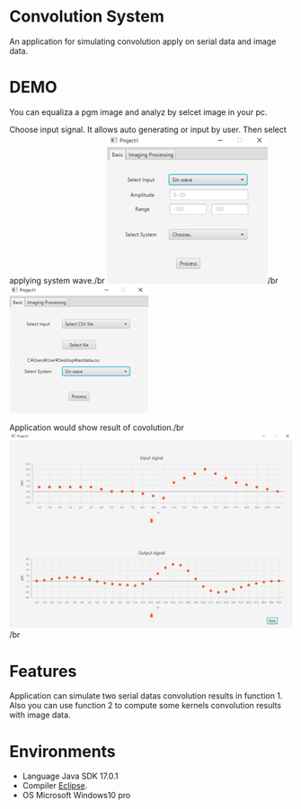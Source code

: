 # Convolution System
An application for simulating convolution apply on serial data and image data.

# DEMO

You can equaliza a pgm image and analyz by selcet image in your pc.

Choose input signal. It allows auto generating or input by user. Then select applying system wave./br
![image](https://github.com/ooniwatori/convolution-system/blob/main/demo1/demo1-1.png)/br
![image](https://github.com/ooniwatori/convolution-system/blob/main/demo1/demo1-2.png)

Application would show result of covolution./br
![image](https://github.com/ooniwatori/convolution-system/blob/main/demo1/demo1-3.png)/br

# Features

Application can simulate two serial datas convolution results in function 1.
Also you can use function 2 to compute some kernels convolution results with image data.

# Environments 

* Language Java SDK 17.0.1
* Compiler [Eclipse](https://www.eclipse.org/).
* OS Microsoft Windows10 pro
